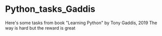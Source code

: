 # Python_tasks_Gaddis
Here's some tasks from book "Learning Python" by Tony Gaddis, 2019
The way is hard but the reward is great
